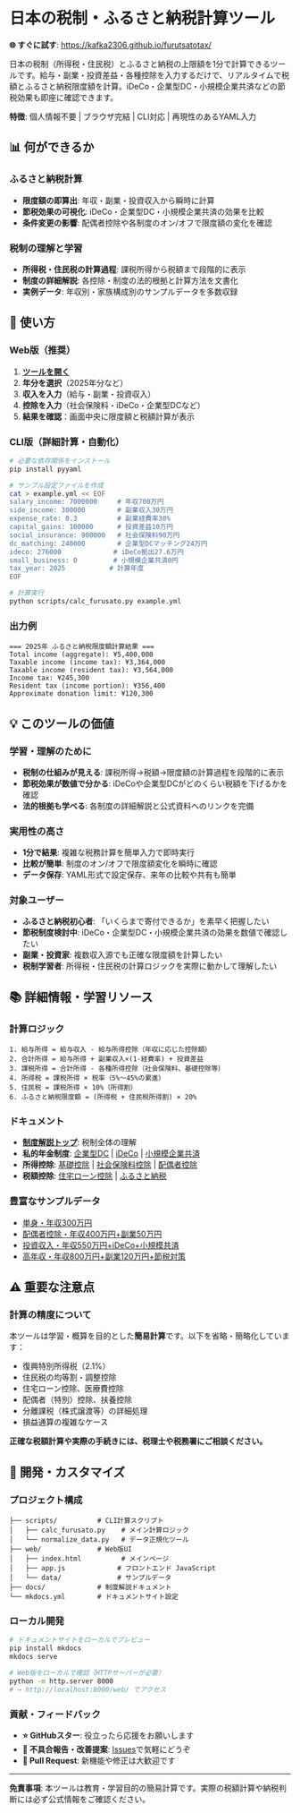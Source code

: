 # 日本の税制・ふるさと納税計算ツール

**🌐 すぐに試す**: https://kafka2306.github.io/furutsatotax/

日本の税制（所得税・住民税）とふるさと納税の上限額を1分で計算できるツールです。給与・副業・投資差益・各種控除を入力するだけで、リアルタイムで税額とふるさと納税限度額を計算。iDeCo・企業型DC・小規模企業共済などの節税効果も即座に確認できます。

**特徴**: 個人情報不要 | ブラウザ完結 | CLI対応 | 再現性のあるYAML入力

## 📊 何ができるか

### ふるさと納税計算
- **限度額の即算出**: 年収・副業・投資収入から瞬時に計算
- **節税効果の可視化**: iDeCo・企業型DC・小規模企業共済の効果を比較
- **条件変更の影響**: 配偶者控除や各制度のオン/オフで限度額の変化を確認

### 税制の理解と学習
- **所得税・住民税の計算過程**: 課税所得から税額まで段階的に表示
- **制度の詳細解説**: 各控除・制度の法的根拠と計算方法を文書化
- **実例データ**: 年収別・家族構成別のサンプルデータを多数収録

## 🚀 使い方

### Web版（推奨）
1. **[ツールを開く](https://kafka2306.github.io/furutsatotax/)** 
2. **年分を選択**（2025年分など）
3. **収入を入力**（給与・副業・投資収入）
4. **控除を入力**（社会保険料・iDeCo・企業型DCなど）
5. **結果を確認**：画面中央に限度額と税額計算が表示

### CLI版（詳細計算・自動化）
```bash
# 必要な依存関係をインストール
pip install pyyaml

# サンプル設定ファイルを作成
cat > example.yml << EOF
salary_income: 7000000     # 年収700万円
side_income: 300000        # 副業収入30万円
expense_rate: 0.3          # 副業経費率30%
capital_gains: 100000      # 投資差益10万円
social_insurance: 900000   # 社会保険料90万円
dc_matching: 240000        # 企業型DCマッチング24万円
ideco: 276000             # iDeCo拠出27.6万円
small_business: 0         # 小規模企業共済0円
tax_year: 2025           # 計算年度
EOF

# 計算実行
python scripts/calc_furusato.py example.yml
```

### 出力例
```
=== 2025年 ふるさと納税限度額計算結果 ===
Total income (aggregate): ¥5,400,000
Taxable income (income tax): ¥3,364,000  
Taxable income (resident tax): ¥3,564,000
Income tax: ¥245,300
Resident tax (income portion): ¥356,400
Approximate donation limit: ¥120,300
```

## 💡 このツールの価値

### 学習・理解のために
- **税制の仕組みが見える**: 課税所得→税額→限度額の計算過程を段階的に表示
- **節税効果が数値で分かる**: iDeCoや企業型DCがどのくらい税額を下げるかを確認
- **法的根拠も学べる**: 各制度の詳細解説と公式資料へのリンクを完備

### 実用性の高さ
- **1分で結果**: 複雑な税務計算を簡単入力で即時実行
- **比較が簡単**: 制度のオン/オフで限度額変化を瞬時に確認
- **データ保存**: YAML形式で設定保存、来年の比較や共有も簡単

### 対象ユーザー
- **ふるさと納税初心者**: 「いくらまで寄付できるか」を素早く把握したい
- **節税制度検討中**: iDeCo・企業型DC・小規模企業共済の効果を数値で確認したい
- **副業・投資家**: 複数収入源でも正確な限度額を計算したい
- **税制学習者**: 所得税・住民税の計算ロジックを実際に動かして理解したい

## 📚 詳細情報・学習リソース

### 計算ロジック
```
1. 給与所得 = 給与収入 - 給与所得控除（年収に応じた控除額）
2. 合計所得 = 給与所得 + 副業収入×(1-経費率) + 投資差益
3. 課税所得 = 合計所得 - 各種所得控除（社会保険料、基礎控除等）
4. 所得税 = 課税所得 × 税率（5%〜45%の累進）
5. 住民税 = 課税所得 × 10%（所得割）
6. ふるさと納税限度額 = (所得税 + 住民税所得割) × 20%
```

### ドキュメント
- **[制度解説トップ](docs/index.md)**: 税制全体の理解
- **私的年金制度**: [企業型DC](docs/DCマッチング拠出.md) | [iDeCo](docs/個人型確定拠出年金_iDeCo.md) | [小規模企業共済](docs/小規模企業共済.md)
- **所得控除**: [基礎控除](docs/基礎控除.md) | [社会保険料控除](docs/社会保険料控除.md) | [配偶者控除](docs/配偶者控除_扶養控除.md)
- **税額控除**: [住宅ローン控除](docs/住宅ローン控除.md) | [ふるさと納税](docs/寄附金控除_ふるさと納税.md)

### 豊富なサンプルデータ
- [単身・年収300万円](web/data/単身_給与300万円_2025.yml)
- [配偶者控除・年収400万円+副業50万円](web/data/配偶者控除_給与400万円_副業50万円_2025.yml)  
- [投資収入・年収550万円+iDeCo+小規模共済](web/data/投資差益あり_給与550万円_iDeCo_小規模共済_2025.yml)
- [高年収・年収800万円+副業120万円+節税対策](web/data/給与800万円_副業120万円_節税対策_2025.yml)

## ⚠️ 重要な注意点

### 計算の精度について
本ツールは学習・概算を目的とした**簡易計算**です。以下を省略・簡略化しています：

- 復興特別所得税（2.1%）
- 住民税の均等割・調整控除
- 住宅ローン控除、医療費控除
- 配偶者（特別）控除、扶養控除
- 分離課税（株式譲渡等）の詳細処理
- 損益通算の複雑なケース

**正確な税額計算や実際の手続きには、税理士や税務署にご相談ください。**

## 🔧 開発・カスタマイズ

### プロジェクト構成
```
├── scripts/          # CLI計算スクリプト
│   ├── calc_furusato.py    # メイン計算ロジック
│   └── normalize_data.py   # データ正規化ツール
├── web/              # Web版UI
│   ├── index.html          # メインページ
│   ├── app.js             # フロントエンド JavaScript
│   └── data/              # サンプルデータ
├── docs/             # 制度解説ドキュメント
└── mkdocs.yml        # ドキュメントサイト設定
```

### ローカル開発
```bash
# ドキュメントサイトをローカルでプレビュー
pip install mkdocs
mkdocs serve

# Web版をローカルで確認（HTTPサーバーが必要）
python -m http.server 8000
# → http://localhost:8000/web/ でアクセス
```

### 貢献・フィードバック
- **⭐ GitHubスター**: 役立ったら応援をお願いします
- **🐛 不具合報告・改善提案**: [Issues](../../issues)で気軽にどうぞ
- **🔧 Pull Request**: 新機能や修正は大歓迎です

---

**免責事項**: 本ツールは教育・学習目的の簡易計算です。実際の税額計算や納税判断には必ず公式情報をご確認ください。

